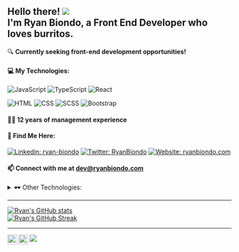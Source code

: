## Hello there!  ![](https://user-images.githubusercontent.com/18350557/176309783-0785949b-9127-417c-8b55-ab5a4333674e.gif) </br> I'm Ryan Biondo, a Front End Developer who loves burritos.
🔍 **Currently seeking front-end development opportunities!**

#### 💻 My Technologies:  

![JavaScript](https://img.shields.io/badge/-JavaScript-black?style=flat-square&logo=JavaScript&logoColor=F7DF1E) 
![TypeScript](https://img.shields.io/badge/-TypeScript-007ACC?style=flat-square&logo=TypeScript&logoColor=white) 
![React](https://img.shields.io/badge/-React-61DAFB?style=flat-square&logo=React&logoColor=white) 
</br>
<!---![Node.js](https://img.shields.io/badge/-Node.js-43853D?style=flat-square&logo=node.js&logoColor=white)-->
![HTML](https://img.shields.io/badge/-HTML-E34F26?style=flat-square&logo=HTML5&logoColor=white)
![CSS](https://img.shields.io/badge/-CSS-1572B6?style=flat-square&logo=CSS3&logoColor=white) 
![SCSS](https://img.shields.io/badge/-SCSS-CC6699?style=flat-square&logo=Sass&logoColor=white) 
![Bootstrap](https://img.shields.io/badge/-Bootstrap-7952B3?style=flat-square&logo=bootstrap&logoColor=white)

#### 👨‍💼 12 years of management experience

#### 🚩 Find Me Here: 
[![Linkedin: ryan-biondo](https://img.shields.io/badge/-RyanBiondo-blue?style=flat-square&logo=Linkedin&logoColor=white&link=https://www.linkedin.com/in/ryan-biondo/)](https://www.linkedin.com/in/ryan-biondo/) 
[![Twitter: RyanBiondo](https://img.shields.io/twitter/follow/RyanBiondo?style=social)](https://twitter.com/RyanBiondo) 
[![Website: ryanbiondo.com](https://img.shields.io/badge/-Portfolio-000000?style=flat-square&logo=Google-Chrome&logoColor=white)](http://ryanbiondo.com)
<!-- Add Link to Blog-->

#### 📫 Connect with me at dev@ryanbiondo.com

<!-- #### 👾 Check out my projects on my <a href="https://www.ryanbiondo.com/">Website</a> -->
<!-- #### 🧾 And a direct link to my <a href="https://www.ryanbiondo.com/Resume/">Resume</a>  -->

<details>
<summary>🕶 Other Technologies:</summary>
</br>
- 🎬 Digital Media Production: Proficient with OBS and Streamlabs</br>
- 🎛️ Music Software: Experience with Traktor, Garageband and Logic</br>
- 💳 Retail Tech: Familiar with Square POS systems</br>
- 📎 Other Tools: Comfortable using VSCode, npm, Canva, and FileZilla</br>
</details>

---

[![Ryan's GitHub stats](https://github-readme-stats.vercel.app/api?username=Ryan-Biondo&hide=stars,contribs,issues&show_icons=true&theme=radical)](https://github.com/Ryan-Biondo/github-readme-stats)</br>
[![Ryan's GitHub Streak](https://streak-stats.demolab.com/?user=Ryan-Biondo&theme=radical)](https://git.io/streak-stats)</br>

---
<a href="https://www.linkedin.com/in/ryan-biondo/">
  <img align="left" alt="Ryan's LinkedIn" width="22px" src="https://raw.githubusercontent.com/peterthehan/peterthehan/master/assets/linkedin.svg" />
</a>
<a href="https://twitter.com/RyanBiondo">
  <img align="left" alt="Ryan's Twitter" width="22px" src="https://raw.githubusercontent.com/peterthehan/peterthehan/master/assets/twitter.svg" />
</a>

![](https://komarev.com/ghpvc/?username=Ryan-Biondo&label=PROFILE+VIEWS&style=for-the-badge&color=blue)

